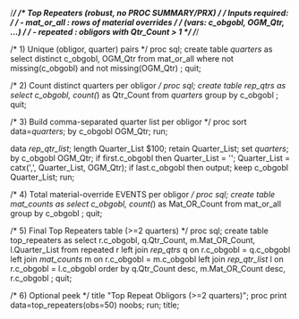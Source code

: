 /*****************************************************/
/* Top Repeaters (robust, no PROC SUMMARY/PRX)       */
/* Inputs required:                                   */
/*   - mat_or_all  : rows of material overrides       */
/*                   (vars: c_obgobl, OGM_Qtr, ...)   */
/*   - repeated    : obligors with Qtr_Count > 1      */
/*****************************************************/

/* 1) Unique (obligor, quarter) pairs */
proc sql;
  create table _quarters_ as
  select distinct c_obgobl, OGM_Qtr
  from mat_or_all
  where not missing(c_obgobl) and not missing(OGM_Qtr)
  ;
quit;

/* 2) Count distinct quarters per obligor */
proc sql;
  create table _rep_qtrs_ as
  select c_obgobl,
         count(*) as Qtr_Count
  from _quarters_
  group by c_obgobl
  ;
quit;

/* 3) Build comma-separated quarter list per obligor */
proc sort data=_quarters_;
  by c_obgobl OGM_Qtr;
run;

data _rep_qtr_list_;
  length Quarter_List $100;
  retain Quarter_List;
  set _quarters_;
  by c_obgobl OGM_Qtr;
  if first.c_obgobl then Quarter_List = '';
  Quarter_List = catx(',', Quarter_List, OGM_Qtr);
  if last.c_obgobl then output;
  keep c_obgobl Quarter_List;
run;

/* 4) Total material-override EVENTS per obligor */
proc sql;
  create table _mat_counts_ as
  select c_obgobl,
         count(*) as Mat_OR_Count
  from mat_or_all
  group by c_obgobl
  ;
quit;

/* 5) Final Top Repeaters table (>=2 quarters) */
proc sql;
  create table top_repeaters as
  select r.c_obgobl,
         q.Qtr_Count,
         m.Mat_OR_Count,
         l.Quarter_List
  from repeated r
  left join _rep_qtrs_     q on r.c_obgobl = q.c_obgobl
  left join _mat_counts_   m on r.c_obgobl = m.c_obgobl
  left join _rep_qtr_list_ l on r.c_obgobl = l.c_obgobl
  order by q.Qtr_Count desc, m.Mat_OR_Count desc, r.c_obgobl
  ;
quit;

/* 6) Optional peek */
title "Top Repeat Obligors (>=2 quarters)";
proc print data=top_repeaters(obs=50) noobs; run;
title;
